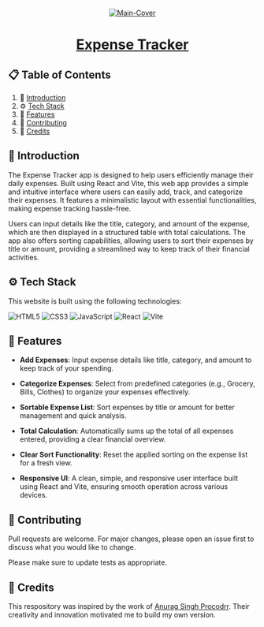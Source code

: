 <div align="center">
  <br />
   <a href="https://expense-tracker-getarpit.netlify.app/" target="_blank"><img src="https://github.com/user-attachments/assets/98a5721c-f2f9-4cfa-8575-e3f1e5749240" alt="Main-Cover" border="0"></a>
  <br />

# [Expense Tracker](https://expense-tracker-getarpit.netlify.app/)

</div>

## 📋 <a name="table">Table of Contents</a>

1. 🤖 [Introduction](#introduction)
2. ⚙️ [Tech Stack](#techstack)
3. 🔋 [Features](#features)
4. 🚀 [Contributing](#contribute)
5. 🫡 [Credits](#credits)

## <a name="introduction">🤖 Introduction</a>

The Expense Tracker app is designed to help users efficiently manage their daily expenses. Built using React and Vite, this web app provides a simple and intuitive interface where users can easily add, track, and categorize their expenses. It features a minimalistic layout with essential functionalities, making expense tracking hassle-free.

Users can input details like the title, category, and amount of the expense, which are then displayed in a structured table with total calculations. The app also offers sorting capabilities, allowing users to sort their expenses by title or amount, providing a streamlined way to keep track of their financial activities.

## <a name="techstack">⚙️ Tech Stack</a>

This website is built using the following technologies:

![HTML5](https://img.shields.io/badge/html5-%23E34F26.svg?style=for-the-badge&logo=html5&logoColor=white)
![CSS3](https://img.shields.io/badge/css3-%231572B6.svg?style=for-the-badge&logo=css3&logoColor=white)
![JavaScript](https://img.shields.io/badge/javascript-%23323330.svg?style=for-the-badge&logo=javascript&logoColor=%23F7DF1E)
![React](https://img.shields.io/badge/react-%2320232a.svg?style=for-the-badge&logo=react&logoColor=%2361DAFB)
![Vite](https://img.shields.io/badge/vite-%23646CFF.svg?style=for-the-badge&logo=vite&logoColor=white)

## <a name="features">🔋 Features</a>

- **Add Expenses**: Input expense details like title, category, and amount to keep track of your spending.

- **Categorize Expenses**: Select from predefined categories (e.g., Grocery, Bills, Clothes) to organize your expenses effectively.

- **Sortable Expense List**: Sort expenses by title or amount for better management and quick analysis.

- **Total Calculation**: Automatically sums up the total of all expenses entered, providing a clear financial overview.

- **Clear Sort Functionality**: Reset the applied sorting on the expense list for a fresh view.

- **Responsive UI**: A clean, simple, and responsive user interface built using React and Vite, ensuring smooth operation across various devices.

## <a name="contribute"> 🚀 Contributing</a>

Pull requests are welcome. For major changes, please open an issue first
to discuss what you would like to change.

Please make sure to update tests as appropriate.

## <a name="credits"> 🫡 Credits</a>

This respository was inspired by the work of [Anurag Singh Procodrr](https://github.com/procodrr). Their creativity and innovation motivated me to build my own version.
